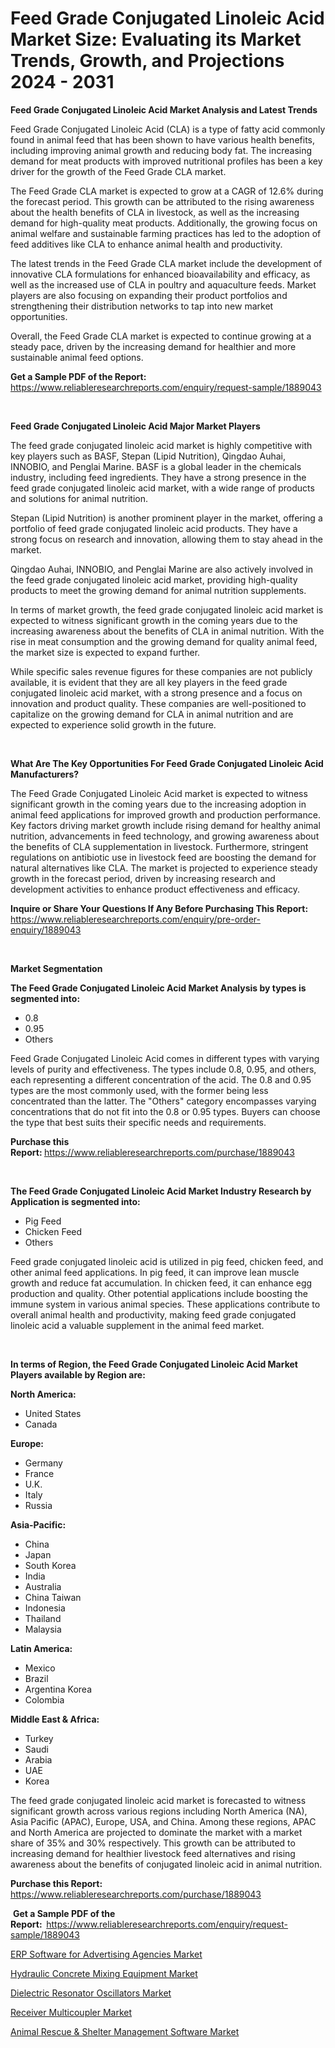 <p><h1>Feed Grade Conjugated Linoleic Acid Market Size: Evaluating its Market Trends, Growth, and Projections 2024 - 2031</h1></p><p><strong>Feed Grade Conjugated Linoleic Acid Market Analysis and Latest Trends</strong></p>
<p><p>Feed Grade Conjugated Linoleic Acid (CLA) is a type of fatty acid commonly found in animal feed that has been shown to have various health benefits, including improving animal growth and reducing body fat. The increasing demand for meat products with improved nutritional profiles has been a key driver for the growth of the Feed Grade CLA market.</p><p>The Feed Grade CLA market is expected to grow at a CAGR of 12.6% during the forecast period. This growth can be attributed to the rising awareness about the health benefits of CLA in livestock, as well as the increasing demand for high-quality meat products. Additionally, the growing focus on animal welfare and sustainable farming practices has led to the adoption of feed additives like CLA to enhance animal health and productivity.</p><p>The latest trends in the Feed Grade CLA market include the development of innovative CLA formulations for enhanced bioavailability and efficacy, as well as the increased use of CLA in poultry and aquaculture feeds. Market players are also focusing on expanding their product portfolios and strengthening their distribution networks to tap into new market opportunities.</p><p>Overall, the Feed Grade CLA market is expected to continue growing at a steady pace, driven by the increasing demand for healthier and more sustainable animal feed options.</p></p>
<p><strong>Get a Sample PDF of the Report:&nbsp;</strong> <a href="https://www.reliableresearchreports.com/enquiry/request-sample/1889043">https://www.reliableresearchreports.com/enquiry/request-sample/1889043</a></p>
<p>&nbsp;</p>
<p><strong>Feed Grade Conjugated Linoleic Acid Major Market Players</strong></p>
<p><p>The feed grade conjugated linoleic acid market is highly competitive with key players such as BASF, Stepan (Lipid Nutrition), Qingdao Auhai, INNOBIO, and Penglai Marine. BASF is a global leader in the chemicals industry, including feed ingredients. They have a strong presence in the feed grade conjugated linoleic acid market, with a wide range of products and solutions for animal nutrition.</p><p>Stepan (Lipid Nutrition) is another prominent player in the market, offering a portfolio of feed grade conjugated linoleic acid products. They have a strong focus on research and innovation, allowing them to stay ahead in the market.</p><p>Qingdao Auhai, INNOBIO, and Penglai Marine are also actively involved in the feed grade conjugated linoleic acid market, providing high-quality products to meet the growing demand for animal nutrition supplements.</p><p>In terms of market growth, the feed grade conjugated linoleic acid market is expected to witness significant growth in the coming years due to the increasing awareness about the benefits of CLA in animal nutrition. With the rise in meat consumption and the growing demand for quality animal feed, the market size is expected to expand further.</p><p>While specific sales revenue figures for these companies are not publicly available, it is evident that they are all key players in the feed grade conjugated linoleic acid market, with a strong presence and a focus on innovation and product quality. These companies are well-positioned to capitalize on the growing demand for CLA in animal nutrition and are expected to experience solid growth in the future.</p></p>
<p>&nbsp;</p>
<p><strong>What Are The Key Opportunities For Feed Grade Conjugated Linoleic Acid Manufacturers?</strong></p>
<p><p>The Feed Grade Conjugated Linoleic Acid market is expected to witness significant growth in the coming years due to the increasing adoption in animal feed applications for improved growth and production performance. Key factors driving market growth include rising demand for healthy animal nutrition, advancements in feed technology, and growing awareness about the benefits of CLA supplementation in livestock. Furthermore, stringent regulations on antibiotic use in livestock feed are boosting the demand for natural alternatives like CLA. The market is projected to experience steady growth in the forecast period, driven by increasing research and development activities to enhance product effectiveness and efficacy.</p></p>
<p><strong>Inquire or Share Your Questions If Any Before Purchasing This Report:</strong> <a href="https://www.reliableresearchreports.com/enquiry/pre-order-enquiry/1889043">https://www.reliableresearchreports.com/enquiry/pre-order-enquiry/1889043</a></p>
<p>&nbsp;</p>
<p><strong>Market Segmentation</strong></p>
<p><strong>The Feed Grade Conjugated Linoleic Acid Market Analysis by types is segmented into:</strong></p>
<p><ul><li>0.8</li><li>0.95</li><li>Others</li></ul></p>
<p><p>Feed Grade Conjugated Linoleic Acid comes in different types with varying levels of purity and effectiveness. The types include 0.8, 0.95, and others, each representing a different concentration of the acid. The 0.8 and 0.95 types are the most commonly used, with the former being less concentrated than the latter. The "Others" category encompasses varying concentrations that do not fit into the 0.8 or 0.95 types. Buyers can choose the type that best suits their specific needs and requirements.</p></p>
<p><strong>Purchase this Report:&nbsp;</strong><a href="https://www.reliableresearchreports.com/purchase/1889043">https://www.reliableresearchreports.com/purchase/1889043</a></p>
<p>&nbsp;</p>
<p><strong>The Feed Grade Conjugated Linoleic Acid Market Industry Research by Application is segmented into:</strong></p>
<p><ul><li>Pig Feed</li><li>Chicken Feed</li><li>Others</li></ul></p>
<p><p>Feed grade conjugated linoleic acid is utilized in pig feed, chicken feed, and other animal feed applications. In pig feed, it can improve lean muscle growth and reduce fat accumulation. In chicken feed, it can enhance egg production and quality. Other potential applications include boosting the immune system in various animal species. These applications contribute to overall animal health and productivity, making feed grade conjugated linoleic acid a valuable supplement in the animal feed market.</p></p>
<p>&nbsp;</p>
<p><strong>In terms of Region, the Feed Grade Conjugated Linoleic Acid Market Players available by Region are:</strong></p>
<p>
    <p> <strong> North America: </strong>
        <ul>
            <li>United States</li>
            <li>Canada</li>
        </ul>
        </p> 
    <p> <strong> Europe: </strong>
        <ul>
            <li>Germany</li>
            <li>France</li>
            <li>U.K.</li>
            <li>Italy</li>
            <li>Russia</li>
        </ul>
        </p> 
    <p> <strong> Asia-Pacific: </strong>
        <ul>
            <li>China</li>
            <li>Japan</li>
            <li>South Korea</li>
            <li>India</li>
            <li>Australia</li>
            <li>China Taiwan</li>
            <li>Indonesia</li>
            <li>Thailand</li>
            <li>Malaysia</li>
        </ul>
        </p> 
    <p> <strong> Latin America: </strong>
        <ul>
            <li>Mexico</li>
            <li>Brazil</li>
            <li>Argentina Korea</li>
            <li>Colombia</li>
        </ul>
        </p> 
    <p> <strong> Middle East & Africa: </strong>
        <ul>
            <li>Turkey</li>
            <li>Saudi</li>
            <li>Arabia</li>
            <li>UAE</li>
            <li>Korea</li>
        </ul>
    </p>
    </p>
<p><p>The feed grade conjugated linoleic acid market is forecasted to witness significant growth across various regions including North America (NA), Asia Pacific (APAC), Europe, USA, and China. Among these regions, APAC and North America are projected to dominate the market with a market share of 35% and 30% respectively. This growth can be attributed to increasing demand for healthier livestock feed alternatives and rising awareness about the benefits of conjugated linoleic acid in animal nutrition.</p></p>
<p><strong>Purchase this Report: </strong><a href="https://www.reliableresearchreports.com/purchase/1889043">https://www.reliableresearchreports.com/purchase/1889043</a></p>
<p>&nbsp;<strong>Get a Sample PDF of the Report:&nbsp;&nbsp;</strong><a href="https://www.reliableresearchreports.com/enquiry/request-sample/1889043">https://www.reliableresearchreports.com/enquiry/request-sample/1889043</a></p>
<p><strong></strong></p>
<p><p><a href="https://military-diascia-e68.notion.site/ERP-Software-for-Advertising-Agencies-Market-Research-Report-The-Key-To-Successful-Business-Strateg-53c8c8f5aea5407faa45da1f357e135f">ERP Software for Advertising Agencies Market</a></p><p><a href="https://github.com/nicoletavirag/Market-Research-Report-List-2/blob/main/hydraulic-concrete-mixing-equipment-market.md">Hydraulic Concrete Mixing Equipment Market</a></p><p><a href="https://view.publitas.com/reportprime-1/dielectric-resonator-oscillators-market-offers-provide-insightful-data-for-the-time-period-from-2024-to-2031-and-also-provide-analysis-based-on-application-type-and-region/">Dielectric Resonator Oscillators Market</a></p><p><a href="https://view.publitas.com/reportprime-1/insights-into-receiver-multicoupler-market-size-analysing-market-share-trends-and-growth-from-2024-to-2031/">Receiver Multicoupler Market</a></p><p><a href="https://iodized-pantydraco-05c.notion.site/Animal-Rescue-Shelter-Management-Software-Market-Size-Market-Trends-and-Growth-Outlook-forecaste-6ef6d4b4e286418cbfedaeb6673ec4f0">Animal Rescue & Shelter Management Software Market</a></p></p>